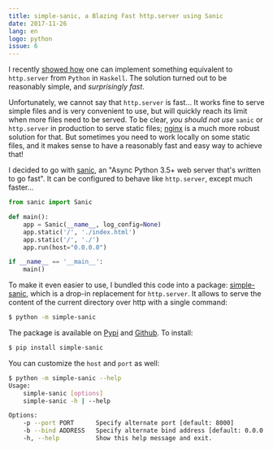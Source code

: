 ```yaml
---
title: simple-sanic, a Blazing Fast http.server using Sanic
date: 2017-11-26
lang: en
logo: python
issue: 6
---
```


I recently [showed how](/posts/simple-http-server-haskell.html) one can
implement something equivalent to `http.server` from `Python` in `Haskell`. The
solution turned out to be reasonably simple, and *surprisingly fast*.

Unfortunately, we cannot say that `http.server` is fast... It works fine
to serve simple files and is very convenient to use, but will quickly
reach its limit when more files need to be served. To be clear, *you should not
use* `sanic` or `http.server` in production to serve static files; [nginx](https://www.nginx.com/resources/admin-guide/serving-static-content/)
is a much more robust solution for that. But sometimes you need to work
locally on some static files, and it makes sense to have a reasonably fast and
easy way to achieve that!

I decided to go with [sanic](https://github.com/channelcat/sanic), an "Async
Python 3.5+ web server that's written to go fast". It can be configured to
behave like `http.server`, except much faster...

```python
from sanic import Sanic

def main():
    app = Sanic(__name__, log_config=None)
    app.static('/', './index.html')
    app.static('/', './')
    app.run(host="0.0.0.0")

if __name__ == '__main__':
    main()
```

To make it even easier to use, I bundled this code into a package: [simple-sanic](https://github.com/remusao/simple-sanic),
which is a drop-in replacement for `http.server`. It allows to serve the content
of the current directory over http with a single command:

```sh
$ python -m simple-sanic
```

The package is available on [Pypi](https://pypi.python.org/pypi/simple-sanic)
and [Github](https://github.com/remusao/simple-sanic). To install:

```sh
$ pip install simple-sanic
```

You can customize the `host` and `port` as well:

```sh
$ python -m simple-sanic --help
Usage:
    simple-sanic [options]
    simple-sanic -h | --help

Options:
    -p --port PORT      Specify alternate port [default: 8000]
    -b --bind ADDRESS   Specify alternate bind address [default: 0.0.0.0]
    -h, --help          Show this help message and exit.
```
